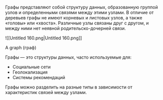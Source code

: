 Графы представляют собой структуру данных, образованную группой узлов и определенными связями между этими узлами. В отличие от деревьев графы не имеют корневых и листовых узлов, а также «головы» или «хвоста». Различные узлы связаны друг с другом, и между ними нет неявной родительско-дочерней связи.

![[Untitled 160.png|Untitled 160.png]]

A graph (граф)

Графы — это структуры данных, часто используемые для:

- Социальные сети
- Геолокализация
- Системы рекомендаций

Графы можно разделить на разные типы в зависимости от характеристик связей между узлами.